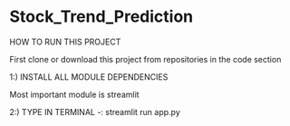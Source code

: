 # Stock_Trend_Prediction


HOW TO RUN THIS PROJECT 

First clone or download this project from repositories in the code section


1:) INSTALL ALL MODULE DEPENDENCIES 

Most important module is  streamlit


2:) TYPE IN TERMINAL -:  streamlit run app.py
